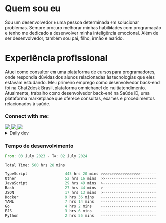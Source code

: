 # Quem sou eu
Sou um desenvolvedor e uma pessoa determinada em solucionar problemas. Sempre procuro melhorar minhas habilidades com programação e tenho me dedicado a desenvolver minha inteligência emocional. Além de ser desenvolvedor, também sou pai, filho, irmão e marido.

# Experiência profissional
Atuei como consultor em uma plataforma de cursos para programadores, onde respondia dúvidas dos alunos relacionadas às tecnologias que eles estavam estudando.
Meu primeiro emprego como desenvolvedor back-end foi na Chat2desk Brasil, plataforma omnichanel de multiatendimento.
Atualmente, trabalho como desenvolvedor back-end na Saúde iD, uma plataforma marketplace que oferece consultas, exames e procedimentos relacionados à saúde.

### Connect with me:
<a href="https://www.linkedin.com/in/theusmoreira" target="_blank" >
<img src="https://img.shields.io/badge/linkedin-%230077B5.svg?&style=for-the-badge&logo=linkedin&logoColor=white ">
</a>
<a href="https://www.instagram.com/matheus.s.moreira/" target="_blank">
<img src="https://img.shields.io/badge/instagram-%23E4405F.svg?&style=for-the-badge&logo=instagram&logoColor=white">
</a>
<a href="mailto:matheussm301@gmail.com"  target="_blank">
<img src="https://img.shields.io/badge/gmail-%23E4405F.svg?&style=for-the-badge&logo=gmail&logoColor=white">
</a>


<details>
  <summary>Daily dev </summary>
<p>
  <a href="https://app.daily.dev/matheussantos"><img src="https://github.com/matheus-santos-moreira/matheus-santos-moreira/blob/master/devcard.svg" width="200" alt="Matheus Santos's Dev Card"/></a>
 </p>
</details>

<h3>Tempo de desenvolvimento</h3>

<!--START_SECTION:waka-->

```rust
From: 03 July 2023 - To: 02 July 2024

Total Time: 560 hrs 28 mins

TypeScript                 445 hrs 20 mins >>>>>>>>>>>>>>>>>>-------   72.68 %
Other                      52 hrs 16 mins  >>-----------------------   08.53 %
JavaScript                 29 hrs 49 mins  >------------------------   04.87 %
Bash                       27 hrs 44 mins  >------------------------   04.53 %
JSON                       17 hrs 13 mins  >------------------------   02.81 %
Docker                     9 hrs 36 mins   -------------------------   01.57 %
YAML                       7 hrs 14 mins   -------------------------   01.18 %
Go                         4 hrs 2 mins    -------------------------   00.66 %
EJS                        3 hrs 6 mins    -------------------------   00.51 %
Python                     2 hrs 55 mins   -------------------------   00.48 %
```

<!--END_SECTION:waka-->
